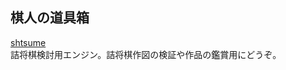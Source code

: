 ## 棋人の道具箱

[shtsume](https://github.com/hkijin/shtsume/releases/tag/v1.0.0)  
詰将棋検討用エンジン。詰将棋作図の検証や作品の鑑賞用にどうぞ。  
